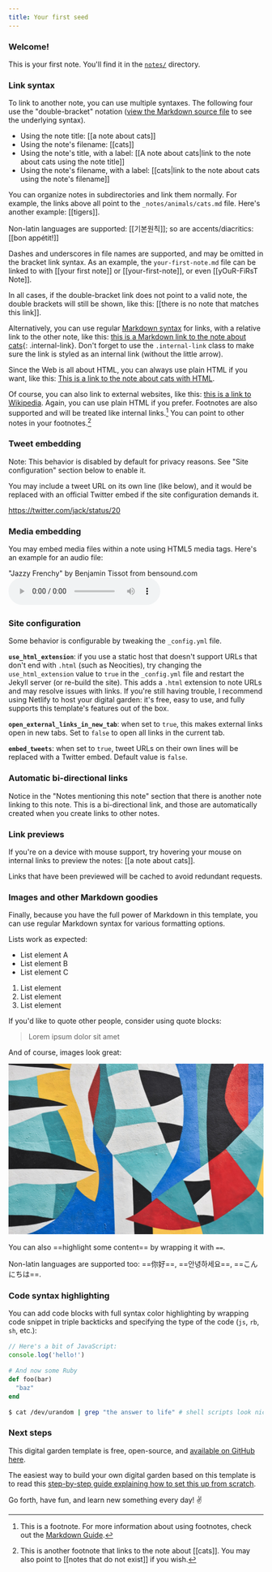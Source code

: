 ```yaml
---
title: Your first seed
---
```


### Welcome!

This is your first note. You'll find it in the [`notes/`](https://github.com/maximevaillancourt/digital-garden-jekyll-template/tree/master/_notes) directory. 

### Link syntax

To link to another note, you can use multiple syntaxes. The following four use the "double-bracket" notation ([view the Markdown source file](https://github.com/maximevaillancourt/digital-garden-jekyll-template/blob/master/_notes/your-first-note.md#link-syntax) to see the underlying syntax).

- Using the note title: [[a note about cats]]
- Using the note's filename: [[cats]]
- Using the note's title, with a label: [[A note about cats|link to the note about cats using the note title]]
- Using the note's filename, with a label: [[cats|link to the note about cats using the note's filename]]

You can organize notes in subdirectories and link them normally. For example, the links above all point to the `_notes/animals/cats.md` file. Here's another example: [[tigers]].

Non-latin languages are supported: [[기본원칙]]; so are accents/diacritics: [[bon appétit!]]

Dashes and underscores in file names are supported, and may be omitted in the bracket link syntax. As an example, the `your-first-note.md` file can be linked to with [[your first note]] or [[your-first-note]], or even [[yOuR-FiRsT Note]].

In all cases, if the double-bracket link does not point to a valid note, the double brackets will still be shown, like this: [[there is no note that matches this link]].

Alternatively, you can use regular [Markdown syntax](https://www.markdownguide.org/getting-started/) for links, with a relative link to the other note, like this: [this is a Markdown link to the note about cats](/cats){: .internal-link}. Don't forget to use the `.internal-link` class to make sure the link is styled as an internal link (without the little arrow).

Since the Web is all about HTML, you can always use plain HTML if you want, like this: <a class="internal-link" href="/cats">This is a link to the note about cats with HTML</a>.

Of course, you can also link to external websites, like this: [this is a link to Wikipedia](https://wikipedia.org/). Again, you can use plain HTML if you prefer. Footnotes are also supported and will be treated like internal links.[^1] You can point to other notes in your footnotes.[^2]

[^1]: This is a footnote. For more information about using footnotes, check out the [Markdown Guide](https://www.markdownguide.org/extended-syntax/#footnotes).
[^2]: This is another footnote that links to the note about [[cats]]. You may also point to [[notes that do not exist]] if you wish.

### Tweet embedding

Note: This behavior is disabled by default for privacy reasons. See "Site configuration" section below to enable it.

You may include a tweet URL on its own line (like below), and it would be replaced with an official Twitter embed if the site configuration demands it.

https://twitter.com/jack/status/20

### Media embedding

You may embed media files within a note using HTML5 media tags. Here's an example for an audio file:

"Jazzy Frenchy" by Benjamin Tissot from bensound.com
<audio controls>
  <source src="/assets/jazzyfrenchy.mp3" type="audio/mpeg">
  Your browser does not support the audio element.
</audio>

### Site configuration

Some behavior is configurable by tweaking the `_config.yml` file.

**`use_html_extension`**: if you use a static host that doesn't support URLs that don't end with `.html` (such as Neocities), try changing the `use_html_extension` value to `true` in the `_config.yml` file and restart the Jekyll server (or re-build the site). This adds a `.html` extension to note URLs and may resolve issues with links. If you're still having trouble, I recommend using Netlify to host your digital garden: it's free, easy to use, and fully supports this template's features out of the box.

**`open_external_links_in_new_tab`**: when set to `true`, this makes external links open in new tabs. Set to `false` to open all links in the current tab.

**`embed_tweets`**: when set to `true`, tweet URLs on their own lines will be replaced with a Twitter embed. Default value is `false`.

### Automatic bi-directional links

Notice in the "Notes mentioning this note" section that there is another note linking to this note. This is a bi-directional link, and those are automatically created when you create links to other notes.

### Link previews

If you're on a device with mouse support, try hovering your mouse on internal links to preview the notes: [[a note about cats]].

Links that have been previewed will be cached to avoid redundant requests.

### Images and other Markdown goodies

Finally, because you have the full power of Markdown in this template, you can use regular Markdown syntax for various formatting options.

Lists work as expected:

- List element A
- List element B
- List element C

1. List element
2. List element
3. List element

If you'd like to quote other people, consider using quote blocks:

> Lorem ipsum dolor sit amet

And of course, images look great:

<img src="/assets/image.jpg"/>

You can also ==highlight some content== by wrapping it with `==`.

Non-latin languages are supported too: ==你好==, ==안녕하세요==, ==こんにちは==.

### Code syntax highlighting

You can add code blocks with full syntax color highlighting by wrapping code snippet in triple backticks and specifying the type of the code (`js`, `rb`, `sh`, etc.):

```js
// Here's a bit of JavaScript:
console.log('hello!')
```

```rb
# And now some Ruby
def foo(bar)
  "baz"
end
```

```sh
$ cat /dev/urandom | grep "the answer to life" # shell scripts look nice too
```


### Next steps

This digital garden template is free, open-source, and [available on GitHub here](https://github.com/maximevaillancourt/digital-garden-jekyll-template).

The easiest way to build your own digital garden based on this template is to read this [step-by-step guide explaining how to set this up from scratch](https://maximevaillancourt.com/blog/setting-up-your-own-digital-garden-with-jekyll).

Go forth, have fun, and learn new something every day! ✌️
